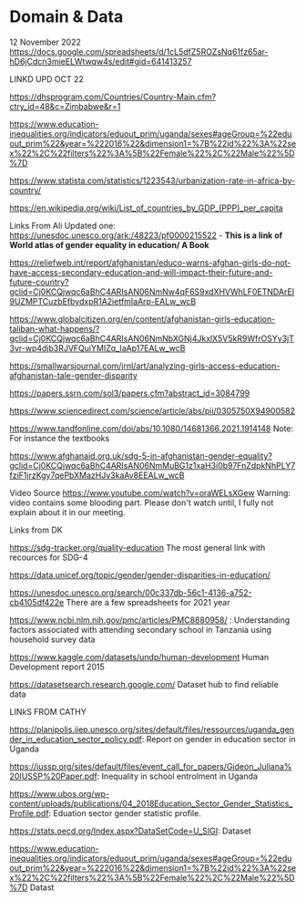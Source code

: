 # Domain & Data
12 November 2022
https://docs.google.com/spreadsheets/d/1cL5dfZ5ROZsNq61fz65ar-hD6jCdcn3mieELWtwqw4s/edit#gid=641413257

LINKD UPD OCT 22

https://dhsprogram.com/Countries/Country-Main.cfm?ctry_id=48&c=Zimbabwe&r=1

https://www.education-inequalities.org/indicators/eduout_prim/uganda/sexes#ageGroup=%22eduout_prim%22&year=%222016%22&dimension1=%7B%22id%22%3A%22sex%22%2C%22filters%22%3A%5B%22Female%22%2C%22Male%22%5D%7D 

https://www.statista.com/statistics/1223543/urbanization-rate-in-africa-by-country/

https://en.wikipedia.org/wiki/List_of_countries_by_GDP_(PPP)_per_capita


Links From Ali
Updated one:
https://unesdoc.unesco.org/ark:/48223/pf0000215522  - **This is a link of World atlas of gender equality in education/ A Book**


https://reliefweb.int/report/afghanistan/educo-warns-afghan-girls-do-not-have-access-secondary-education-and-will-impact-their-future-and-future-country?gclid=Cj0KCQjwqc6aBhC4ARIsAN06NmNw4qF6S9xdXHVWhLF0ETNDArEI9UZMPTCuzbEfbydxpR1A2ietfmIaArp-EALw_wcB

https://www.globalcitizen.org/en/content/afghanistan-girls-education-taliban-what-happens/?gclid=Cj0KCQjwqc6aBhC4ARIsAN06NmNbXGNj4JkxlX5V5kR9WfrOSYy3jT3vr-wp4djb3RJVFQuiYMIZq_IaAp17EALw_wcB

https://smallwarsjournal.com/jrnl/art/analyzing-girls-access-education-afghanistan-tale-gender-disparity

https://papers.ssrn.com/sol3/papers.cfm?abstract_id=3084799

https://www.sciencedirect.com/science/article/abs/pii/0305750X94900582

https://www.tandfonline.com/doi/abs/10.1080/14681366.2021.1914148   Note: For instance the textbooks

https://www.afghanaid.org.uk/sdg-5-in-afghanistan-gender-equality?gclid=Cj0KCQjwqc6aBhC4ARIsAN06NmMuBG1z1xaH3i0b97FnZdpkNhPLY7fziF1jrzKgy7qePbXMazHJv3kaAv8EEALw_wcB

 Video Source
 https://www.youtube.com/watch?v=oraWELsXGew   Warning: video contains some blooding part. Please don't watch until, I fully not explain about it in our meeting. 


Links from DK

https://sdg-tracker.org/quality-education
The most general link with recources for SDG-4


https://data.unicef.org/topic/gender/gender-disparities-in-education/

https://unesdoc.unesco.org/search/00c337db-56c1-4136-a752-cb4105df422e
There are a few spreadsheets for 2021 year

https://www.ncbi.nlm.nih.gov/pmc/articles/PMC8880958/ :
Understanding factors associated with attending secondary school in Tanzania using household survey data

https://www.kaggle.com/datasets/undp/human-development
Human Development report 2015

https://datasetsearch.research.google.com/
Dataset hub to find reliable data

LINkS FROM CATHY

https://planipolis.iiep.unesco.org/sites/default/files/ressources/uganda_gender_in_education_sector_policy.pdf:
Report on gender in education sector in Uganda

https://iussp.org/sites/default/files/event_call_for_papers/Gideon_Juliana%20IUSSP%20Paper.pdf: Inequality in school entrolment in Uganda

https://www.ubos.org/wp-content/uploads/publications/04_2018Education_Sector_Gender_Statistics_Profile.pdf: Eduation sector gender statistic profile.

https://stats.oecd.org/Index.aspx?DataSetCode=U_SIGI: Dataset

https://www.education-inequalities.org/indicators/eduout_prim/uganda/sexes#ageGroup=%22eduout_prim%22&year=%222016%22&dimension1=%7B%22id%22%3A%22sex%22%2C%22filters%22%3A%5B%22Female%22%2C%22Male%22%5D%7D  Datast

<!--

  an empty folder for your team to prepare the first phase of the project
    you might use it for
    - shared notes and references
    - helpful diagrams
    - storing CSV, YML or JSON data sets
    - ... whatever is helpful!

  the contents of this folder will not be graded, it's just for you

-->
